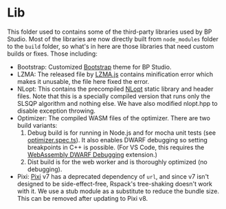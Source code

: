 
# Lib

This folder used to contains some of the third-party libraries used by BP Studio.
Most of the libraries are now directly built from `node_modules` folder to the `build` folder,
so what's in here are those libraries that need custom builds or fixes.
Those including:

- Bootstrap: Customized [Bootstrap](https://getbootstrap.com/) theme for BP Studio.
- LZMA: The released file by [LZMA.js](https://github.com/LZMA-JS/LZMA-JS) contains minification error which makes it unusable, the file here fixed the error.
- NLopt: This contains the precompiled [NLopt](https://github.com/stevengj/nlopt) static library and header files.
  Note that this is a specially compiled version that runs only the SLSQP algorithm and nothing else.
  We have also modified nlopt.hpp to disable exception throwing.
- Optimizer: The compiled WASM files of the optimizer.
  There are two build variants:
  1. Debug build is for running in Node.js and for mocha unit tests
     (see [optimizer.spec.ts](../test/specs/optimizer.spec.ts)).
     It also enables DWARF debugging so setting breakpoints in C++ is possible.
	 (For VS Code, this requires the [WebAssembly DWARF Debugging](https://marketplace.visualstudio.com/items?itemName=ms-vscode.wasm-dwarf-debugging) extension.)
  2. Dist build is for the web worker and is thoroughly optimized (no debugging).
- Pixi: [Pixi](https://pixijs.com/) v7 has a deprecated dependency of `url`, and since v7 isn't designed to be side-effect-free,
  Rspack's tree-shaking doesn't work with it. We use a stub module as a substitute to reduce the bundle size.
  This can be removed after updating to Pixi v8.